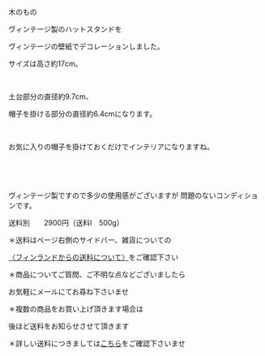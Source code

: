 <link rel="stylesheet" type="text/css" href="/assets/css/styles.css">

木のもの

ヴィンテージ製のハットスタンドを

ヴィンテージの壁紙でデコレーションしました。

サイズは高さ約17cm。

<img alt="" src="http://blog.cnobi.jp/v1/blog/user/71e35865e9e62f3f9d70420d6124d2ab/1462186810"/>  

土台部分の直径約9.7cm、

帽子を掛ける部分の直径約6.4cmになります。

<img alt="" src="http://blog.cnobi.jp/v1/blog/user/71e35865e9e62f3f9d70420d6124d2ab/1462186812"/>  

お気に入りの帽子を掛けておくだけでインテリアになりますね。

<img alt="" src="http://blog.cnobi.jp/v1/blog/user/71e35865e9e62f3f9d70420d6124d2ab/1462186811"/>  

<img alt="" src="http://blog.cnobi.jp/v1/blog/user/71e35865e9e62f3f9d70420d6124d2ab/1462186813"/>  

ヴィンテージ製ですので多少の使用感がございますが
問題のないコンディションです。

送料別　　2900円（送料I　500g）

＊送料はページ右側のサイドバー、雑貨についての

[〈フィンランドからの送料について〉](https://dkzakka.github.io/2005/03/31/雑貨について.html)をご確認下さい

＊商品についてご質問、ご不明な点などございましたら

お気軽にメールにてお尋ね下さいませ

＊複数の商品をお買い上げ頂きます場合は 

後ほど送料をお知らせさせて頂きます

＊詳しい送料につきましては[こちら](http://dkzakka.blog.shinobi.jp/Entry/3385/)をご確認下さいませ